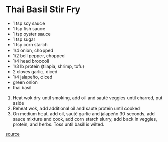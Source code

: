 # Thai Basil Stir Fry

* 1 tsp soy sauce
* 1 tsp fish sauce
* 1 tsp oyster sauce
* 1 tsp sugar
* 1 tsp corn starch
* 1/4 onion, chopped
* 1/2 bell pepper, chopped
* 1/4 head broccoli
* 1/3 lb protein (tilapia, shrimp, tofu)
* 2 cloves garlic, diced
* 1/4 jalapeño, diced
* green onion
* thai basil

1. Heat wok dry until smoking, add oil and sauté veggies until charred, put aside
1. Reheat wok, add additional oil and sauté protein until cooked
1. On medium heat, add oil, sauté garlic and jalapeño 30 seconds, add sauce mixture and cook, add corn starch slurry, add back in veggies, protein, and herbs. Toss until basil is wilted.

[source](https://shopsmart.guide/recipes/recipe-fish-in-thai-basil-sauce/)
